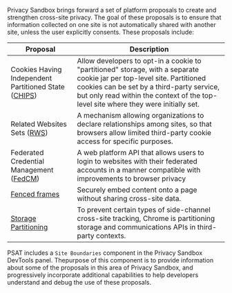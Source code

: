 Privacy Sandbox brings forward a set of platform proposals to create and strengthen cross-site privacy. The goal of these proposals is to ensure that information collected on one site is not automatically shared with another site, unless the user explicitly consents. These proposals include:

| Proposal                                                                                                         | Description                                                                                                                                                                                                                                                 |
| ---------------------------------------------------------------------------------------------------------------- | ----------------------------------------------------------------------------------------------------------------------------------------------------------------------------------------------------------------------------------------------------------- |
| Cookies Having Independent Partitioned State ([CHIPS](https://developers.google.com/privacy-sandbox/3pcd/chips)) | Allow developers to opt-in a cookie to "partitioned" storage, with a separate cookie jar per top-level site. Partitioned cookies can be set by a third-party service, but only read within the context of the top-level site where they were initially set. |
| Related Websites Sets ([RWS](https://developers.google.com/privacy-sandbox/3pcd/related-website-sets))           | A mechanism allowing organizations to declare relationships among sites, so that browsers allow limited third-party cookie access for specific purposes.                                                                                                    |
| Federated Credential Management ([FedCM](https://developers.google.com/privacy-sandbox/3pcd/fedcm))              | A web platform API that allows users to login to websites with their federated accounts in a manner compatible with improvements to browser privacy                                                                                                         |
| [Fenced frames](https://developers.google.com/privacy-sandbox/relevance/fenced-frame)                            | Securely embed content onto a page without sharing cross-site data.                                                                                                                                                                                         |
| [Storage Partitioning](https://developers.google.com/privacy-sandbox/3pcd/storage-partitioning)                  | To prevent certain types of side-channel cross-site tracking, Chrome is partitioning storage and communications APIs in third-party contexts.                                                                                                               |

PSAT includes a `Site Boundaries` component in the Privacy Sandbox DevTools panel. Thepurpose of this component is to provide information about some of the proposals in this area of Privacy Sandbox, and progressively incorporate additional capabilities to help developers understand and debug the use of these proposals.
